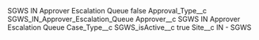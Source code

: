 <?xml version="1.0" encoding="UTF-8"?>
<CustomMetadata xmlns="http://soap.sforce.com/2006/04/metadata" xmlns:xsi="http://www.w3.org/2001/XMLSchema-instance" xmlns:xsd="http://www.w3.org/2001/XMLSchema">
    <label>SGWS IN Approver Escalation Queue</label>
    <protected>false</protected>
    <values>
        <field>Approval_Type__c</field>
        <value xsi:type="xsd:string">SGWS_IN_Approver_Escalation_Queue</value>
    </values>
    <values>
        <field>Approver__c</field>
        <value xsi:type="xsd:string">SGWS IN Approver Escalation Queue</value>
    </values>
    <values>
        <field>Case_Type__c</field>
        <value xsi:nil="true"/>
    </values>
    <values>
        <field>SGWS_isActive__c</field>
        <value xsi:type="xsd:boolean">true</value>
    </values>
    <values>
        <field>Site__c</field>
        <value xsi:type="xsd:string">IN - SGWS</value>
    </values>
</CustomMetadata>

